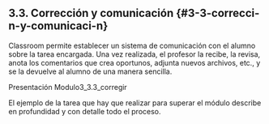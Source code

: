 ## 3.3\. Corrección y comunicación {#3-3-correcci-n-y-comunicaci-n}

Classroom permite establecer un sistema de comunicación con el alumno sobre la tarea encargada. Una vez realizada, el profesor la recibe, la revisa, anota los comentarios que crea oportunos, adjunta nuevos archivos, etc., y se la devuelve al alumno de una manera sencilla.

Presentación Modulo3_3.3_corregir

El ejemplo de la tarea que hay que realizar para superar el módulo describe en profundidad y con detalle todo el proceso.
